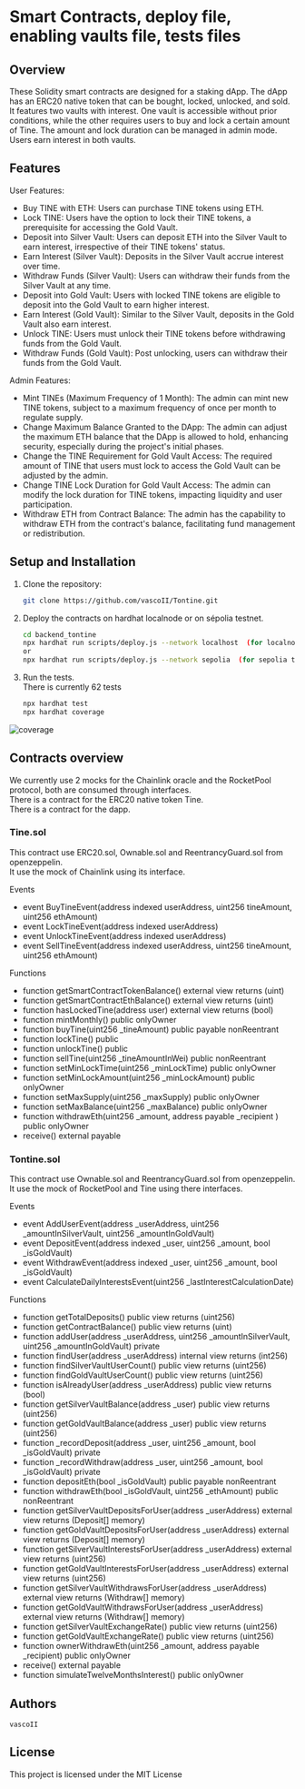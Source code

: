 # Smart Contracts, deploy file, enabling vaults file, tests files

## Overview

These Solidity smart contracts are designed for a staking dApp. The dApp has an ERC20 native token that can be bought, locked, unlocked, and sold. It features two vaults with interest. One vault is accessible without prior conditions, while the other requires users to buy and lock a certain amount of Tine. The amount and lock duration can be managed in admin mode. Users earn interest in both vaults.

## Features

User Features:

- Buy TINE with ETH: Users can purchase TINE tokens using ETH.
- Lock TINE: Users have the option to lock their TINE tokens, a prerequisite for accessing the Gold Vault.
- Deposit into Silver Vault: Users can deposit ETH into the Silver Vault to earn interest, irrespective of their TINE tokens' status.
- Earn Interest (Silver Vault): Deposits in the Silver Vault accrue interest over time.
- Withdraw Funds (Silver Vault): Users can withdraw their funds from the Silver Vault at any time.
- Deposit into Gold Vault: Users with locked TINE tokens are eligible to deposit into the Gold Vault to earn higher interest.
- Earn Interest (Gold Vault): Similar to the Silver Vault, deposits in the Gold Vault also earn interest.
- Unlock TINE: Users must unlock their TINE tokens before withdrawing funds from the Gold Vault.
- Withdraw Funds (Gold Vault): Post unlocking, users can withdraw their funds from the Gold Vault.

Admin Features:

- Mint TINEs (Maximum Frequency of 1 Month): The admin can mint new TINE tokens, subject to a maximum frequency of once per month to regulate supply.
- Change Maximum Balance Granted to the DApp: The admin can adjust the maximum ETH balance that the DApp is allowed to hold, enhancing security, especially during the project's initial phases.
- Change the TINE Requirement for Gold Vault Access: The required amount of TINE that users must lock to access the Gold Vault can be adjusted by the admin.
- Change TINE Lock Duration for Gold Vault Access: The admin can modify the lock duration for TINE tokens, impacting liquidity and user participation.
- Withdraw ETH from Contract Balance: The admin has the capability to withdraw ETH from the contract's balance, facilitating fund management or redistribution.

## Setup and Installation

1. Clone the repository:

   ```bash
   git clone https://github.com/vascoII/Tontine.git
   ```

2. Deploy the contracts on hardhat localnode or on sépolia testnet. <br>
   ```bash
   cd backend_tontine
   npx hardhat run scripts/deploy.js --network localhost  (for localnode)
   or
   npx hardhat run scripts/deploy.js --network sepolia  (for sepolia testnet)
   ```
3. Run the tests. <br>
   There is currently 62 tests
   ```bash
   npx hardhat test
   npx hardhat coverage
   ```

![coverage](https://github.com/vascoII/Tontine/assets/7952254/c19b82f5-91fc-4d20-9de5-e74a255d7153)

## Contracts overview

We currently use 2 mocks for the Chainlink oracle and the RocketPool protocol, both are consumed through interfaces. <br>
There is a contract for the ERC20 native token Tine. <br>
There is a contract for the dapp. <br>

### Tine.sol

This contract use ERC20.sol, Ownable.sol and ReentrancyGuard.sol from openzeppelin. <br>
It use the mock of Chainlink using its interface. <br>

Events <br>

- event BuyTineEvent(address indexed userAddress, uint256 tineAmount, uint256 ethAmount)
- event LockTineEvent(address indexed userAddress)
- event UnlockTineEvent(address indexed userAddress)
- event SellTineEvent(address indexed userAddress, uint256 tineAmount, uint256 ethAmount)

Functions <br>

- function getSmartContractTokenBalance() external view returns (uint)
- function getSmartContractEthBalance() external view returns (uint)
- function hasLockedTine(address user) external view returns (bool)
- function mintMonthly() public onlyOwner
- function buyTine(uint256 \_tineAmount) public payable nonReentrant
- function lockTine() public
- function unlockTine() public
- function sellTine(uint256 \_tineAmountInWei) public nonReentrant
- function setMinLockTime(uint256 \_minLockTime) public onlyOwner
- function setMinLockAmount(uint256 \_minLockAmount) public onlyOwner
- function setMaxSupply(uint256 \_maxSupply) public onlyOwner
- function setMaxBalance(uint256 \_maxBalance) public onlyOwner
- function withdrawEth(uint256 \_amount, address payable \_recipient ) public onlyOwner
- receive() external payable

### Tontine.sol

This contract use Ownable.sol and ReentrancyGuard.sol from openzeppelin. <br>
It use the mock of RocketPool and Tine using there interfaces. <br>

Events <br>

- event AddUserEvent(address \_userAddress, uint256 \_amountInSilverVault, uint256 \_amountInGoldVault)
- event DepositEvent(address indexed \_user, uint256 \_amount, bool \_isGoldVault)
- event WithdrawEvent(address indexed \_user, uint256 \_amount, bool \_isGoldVault)
- event CalculateDailyInterestsEvent(uint256 \_lastInterestCalculationDate)

Functions <br>

- function getTotalDeposits() public view returns (uint256)
- function getContractBalance() public view returns (uint)
- function addUser(address \_userAddress, uint256 \_amountInSilverVault, uint256 \_amountInGoldVault) private
- function findUser(address \_userAddress) internal view returns (int256)
- function findSilverVaultUserCount() public view returns (uint256)
- function findGoldVaultUserCount() public view returns (uint256)
- function isAlreadyUser(address \_userAddress) public view returns (bool)
- function getSilverVaultBalance(address \_user) public view returns (uint256)
- function getGoldVaultBalance(address \_user) public view returns (uint256)
- function \_recordDeposit(address \_user, uint256 \_amount, bool \_isGoldVault) private
- function \_recordWithdraw(address \_user, uint256 \_amount, bool \_isGoldVault) private
- function depositEth(bool \_isGoldVault) public payable nonReentrant
- function withdrawEth(bool \_isGoldVault, uint256 \_ethAmount) public nonReentrant
- function getSilverVaultDepositsForUser(address \_userAddress) external view returns (Deposit[] memory)
- function getGoldVaultDepositsForUser(address \_userAddress) external view returns (Deposit[] memory)
- function getSilverVaultInterestsForUser(address \_userAddress) external view returns (uint256)
- function getGoldVaultInterestsForUser(address \_userAddress) external view returns (uint256)
- function getSilverVaultWithdrawsForUser(address \_userAddress) external view returns (Withdraw[] memory)
- function getGoldVaultWithdrawsForUser(address \_userAddress) external view returns (Withdraw[] memory)
- function getSilverVaultExchangeRate() public view returns (uint256)
- function getGoldVaultExchangeRate() public view returns (uint256)
- function ownerWithdrawEth(uint256 \_amount, address payable \_recipient) public onlyOwner
- receive() external payable
- function simulateTwelveMonthsInterest() public onlyOwner

## Authors

    vascoII

## License

This project is licensed under the MIT License
